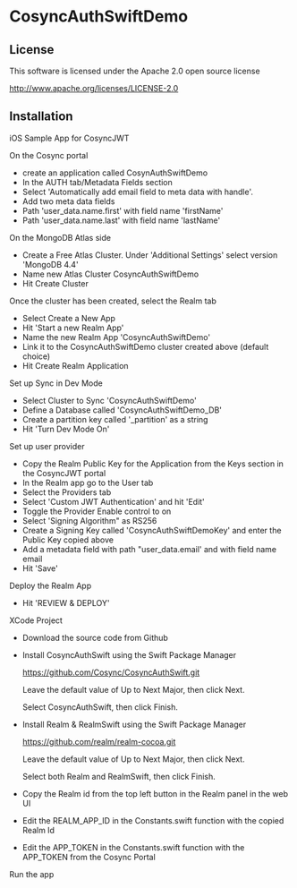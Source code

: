 # CosyncAuthSwiftDemo

## License

This software is licensed under the Apache 2.0 open source license

http://www.apache.org/licenses/LICENSE-2.0

## Installation

iOS Sample App for CosyncJWT

On the Cosync portal

* create an application called CosynAuthSwiftDemo
* In the AUTH tab/Metadata Fields section
* Select 'Automatically add email field to meta data with handle'.
* Add two meta data fields
* Path 'user_data.name.first' with field name 'firstName'
* Path 'user_data.name.last' with field name 'lastName'

On the MongoDB Atlas side

* Create a Free Atlas Cluster. Under 'Additional Settings' select version 'MongoDB 4.4'
* Name new Atlas Cluster CosyncAuthSwiftDemo
* Hit Create Cluster

Once the cluster has been created, select the Realm tab 

* Select Create a New App
* Hit 'Start a new Realm App'
* Name the new Realm App 'CosyncAuthSwiftDemo'
* Link it to the CosyncAuthSwiftDemo cluster created above (default choice)
* Hit Create Realm Application

Set up Sync in Dev Mode

* Select Cluster to Sync 'CosyncAuthSwiftDemo'
* Define a Database called 'CosyncAuthSwiftDemo_DB'
* Create a partition key called '_partition' as a string
* Hit 'Turn Dev Mode On'

Set up user provider 

* Copy the Realm Public Key for the Application from the Keys section in the CosyncJWT portal
* In the Realm app go to the User tab
* Select the Providers tab
* Select 'Custom JWT Authentication' and hit 'Edit'
* Toggle the Provider Enable control to on
* Select 'Signing Algorithm" as RS256
* Create a Signing Key called 'CosyncAuthSwiftDemoKey' and enter the Public Key copied above
* Add a metadata field with path "user_data.email' and with field name email
* Hit 'Save'

Deploy the Realm App

* Hit 'REVIEW & DEPLOY'

XCode Project

* Download the source code from Github

* Install CosyncAuthSwift using the Swift Package Manager

    https://github.com/Cosync/CosyncAuthSwift.git

    Leave the default value of Up to Next Major, then click Next.

    Select CosyncAuthSwift, then click Finish.

* Install Realm & RealmSwift using the Swift Package Manager

    https://github.com/realm/realm-cocoa.git

    Leave the default value of Up to Next Major, then click Next.
    
    Select both Realm and RealmSwift, then click Finish.

* Copy the Realm id from the top left button in the Realm panel in the web UI
* Edit the REALM_APP_ID in the Constants.swift function with the copied Realm Id
* Edit the APP_TOKEN in the Constants.swift function with the APP_TOKEN from the Cosync Portal

Run the app
